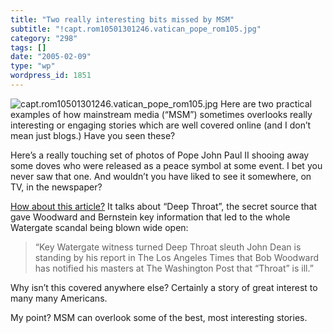 ```yaml
---
title: "Two really interesting bits missed by MSM"
subtitle: "!capt.rom10501301246.vatican_pope_rom105.jpg"
category: "298"
tags: []
date: "2005-02-09"
type: "wp"
wordpress_id: 1851
---
```

![capt.rom10501301246.vatican_pope_rom105.jpg](https://i0.wp.com/s3.media.squarespace.com/production/1075723/12829350/weblogs/shirtfront/capt.rom10501301246.vatican_pope_rom105.jpg?w=584)
Here are two practical examples of how mainstream media (“MSM”) sometimes overlooks really interesting or engaging stories which are well covered online (and I don’t mean just blogs.) Have you seen these?

Here’s a really touching set of photos of Pope John Paul II shooing away some doves who were released as a peace symbol at some event. I bet you never saw that one. And wouldn’t you have liked to see it somewhere, on TV, in the newspaper? 

[How about this article?](http://www.msnbc.msn.com/id/6844293/) It talks about “Deep Throat”, the secret source that gave Woodward and Bernstein key information that led to the whole Watergate scandal being blown wide open: 

> “Key Watergate witness turned Deep Throat sleuth John Dean is standing by his report in The Los Angeles Times that Bob Woodward has notified his masters at The Washington Post that “Throat” is ill.”

Why isn’t this covered anywhere else? Certainly a story of great interest to many many Americans.

My point? MSM can overlook some of the best, most interesting stories.